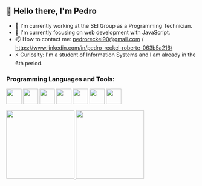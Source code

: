 ## 👋 Hello there, I'm Pedro 

- 🔭 I'm currently working at the SEI Group as a Programming Technician.
- 🌱 I'm currently focusing on web development with JavaScript.
- 📫 How to contact me: pedroreckel90@gmail.com / https://www.linkedin.com/in/pedro-reckel-roberte-063b5a216/
- ⚡ Curiosity: I'm a student of Information Systems and I am already in the 6th period.

### Programming Languages and Tools:
<img src="https://cdn.jsdelivr.net/gh/devicons/devicon/icons/html5/html5-original.svg" width="40" height="40"/> <img src="https://cdn.jsdelivr.net/gh/devicons/devicon/icons/css3/css3-original.svg" width="40" height="40"/> <img src="https://cdn.jsdelivr.net/gh/devicons/devicon/icons/javascript/javascript-original.svg" width="40" height="40"/> <img src="https://cdn.jsdelivr.net/gh/devicons/devicon/icons/nodejs/nodejs-original.svg" width="40" height="40"/> <img src="https://cdn.jsdelivr.net/gh/devicons/devicon/icons/mysql/mysql-original.svg" width="40" height="40"/> <img
src="https://cdn.jsdelivr.net/gh/devicons/devicon/icons/java/java-original-wordmark.svg" width="40" height="40"/> <img
src="https://cdn.jsdelivr.net/gh/devicons/devicon/icons/docker/docker-original-wordmark.svg" width="40" height="40"/>


<div>
<a href="https://github.com/PedroReckel">
<img height="180em" src="https://github-readme-stats.vercel.app/api/top-langs/?username=PedroReckel&layout=compact&langs_count=7&theme=dracula"/>

<img height="180em" src="https://github-readme-stats.vercel.app/api?username=PedroReckel&show_icons=true&theme=dracula&include_all_commits=true&count_private=true"/>
</div>

